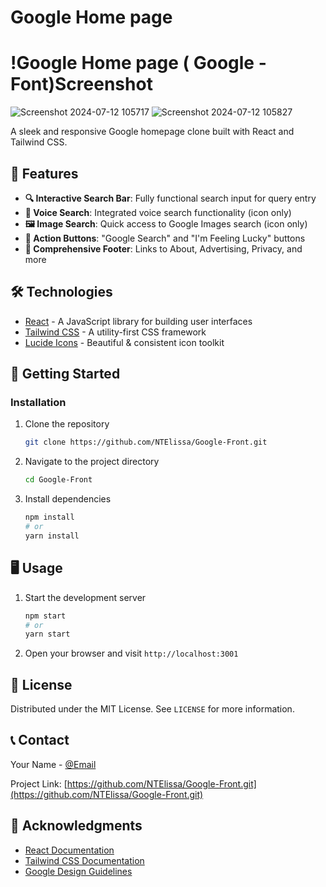 # Google Home page

# !Google Home page (  Google -Font)Screenshot
![Screenshot 2024-07-12 105717](https://github.com/user-attachments/assets/8c731b95-9451-4ee1-a2d2-63cdae7abcf6)
![Screenshot 2024-07-12 105827](https://github.com/user-attachments/assets/4a67910b-2893-4f57-8434-ab379a578ae9)


A sleek and responsive Google homepage clone built with React and Tailwind CSS.

## 🌟 Features

- **🔍 Interactive Search Bar**: Fully functional search input for query entry
- **🎤 Voice Search**: Integrated voice search functionality (icon only)
- **🖼️ Image Search**: Quick access to Google Images search (icon only)
- **🔘 Action Buttons**: "Google Search" and "I'm Feeling Lucky" buttons
- **🦶 Comprehensive Footer**: Links to About, Advertising, Privacy, and more

## 🛠️ Technologies

- [React](https://reactjs.org/) - A JavaScript library for building user interfaces
- [Tailwind CSS](https://tailwindcss.com/) - A utility-first CSS framework
- [Lucide Icons](https://lucide.dev/) - Beautiful & consistent icon toolkit

## 🚀 Getting Started


### Installation

1. Clone the repository
   ```sh
   git clone https://github.com/NTElissa/Google-Front.git
   ```
2. Navigate to the project directory
   ```sh
   cd Google-Front
   ```
3. Install dependencies
   ```sh
   npm install
   # or
   yarn install
   ```

## 🖥️ Usage

1. Start the development server
   ```sh
   npm start
   # or
   yarn start
   ```
2. Open your browser and visit `http://localhost:3001`


## 📄 License

Distributed under the MIT License. See `LICENSE` for more information.

## 📞 Contact

Your Name - [@Email](ntihindukaelissa77gmail.com) 

Project Link: [https://github.com/NTElissa/Google-Front.git](https://github.com/NTElissa/Google-Front.git)

## 🙏 Acknowledgments

- [React Documentation](https://reactjs.org/docs/getting-started.html)
- [Tailwind CSS Documentation](https://tailwindcss.com/docs)
- [Google Design Guidelines](https://design.google/)
